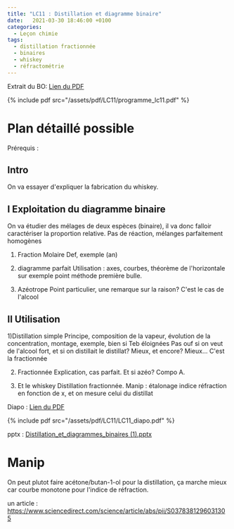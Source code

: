 ```yaml
---
title: "LC11 : Distillation et diagramme binaire"
date:   2021-03-30 18:46:00 +0100
categories:
  - Leçon chimie
tags:
  - distillation fractionnée
  - binaires
  - whiskey
  - réfractométrie
---
```

Extrait du BO:
[Lien du PDF](/assets/pdf/LC11/programme_lc11.pdf)

{% include pdf src="/assets/pdf/LC11/programme_lc11.pdf" %}


# Plan détaillé possible
Prérequis : 
## Intro
On va essayer d'expliquer la fabrication du whiskey.
## I Exploitation du diagramme binaire
On va étudier des mélages de deux espèces (binaire), il va donc falloir caractériser la proportion relative. Pas de réaction, mélanges parfaitement homogènes

1) Fraction Molaire
Def, exemple (an)

2) diagramme parfait
Utilisation : axes, courbes, théorème de l'horizontale sur exemple point méthode première bulle.

3) Azéotrope
Point particulier, une remarque sur la raison? C'est le cas de l'alcool

## II Utilisation
1)Distillation simple
Principe, composition de la vapeur, évolution de la concentration, montage, exemple, bien si Teb éloignées
Pas ouf si on veut de l'alcool fort, et si on distillait le distillat? Mieux, et encore? Mieux... C'est la fractionnée

2) Fractionnée
Explication, cas parfait. Et si azéo? Compo A.

3) Et le whiskey
Distillation fractionnée. Manip : étalonage indice réfraction en fonction de x, et on mesure celui du distillat

Diapo : [Lien du PDF](/assets/pdf/LC11/LC11_diapo.pdf)

{% include pdf src="/assets/pdf/LC11/LC11_diapo.pdf" %}

pptx : [Distillation_et_diagrammes_binaires (1).pptx](https://github.com/aure00/aure00.github.io/files/6668648/Distillation_et_diagrammes_binaires.1.pptx)

# Manip
On peut plutot faire acétone/butan-1-ol pour la distillation, ça marche mieux car courbe monotone pour l'indice de réfraction.

un article : https://www.sciencedirect.com/science/article/abs/pii/S0378381296031305
